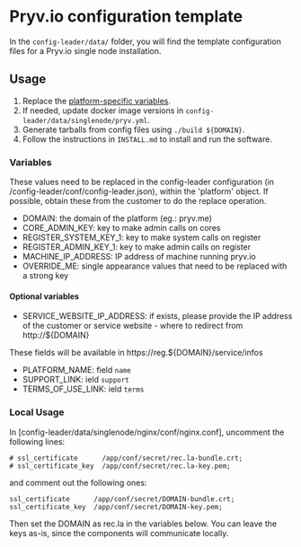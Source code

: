# Pryv.io configuration template

In the `config-leader/data/` folder, you will find the template configuration files for a Pryv.io single node installation.

## Usage

1. Replace the [platform-specific variables](#variables).
2. If needed, update docker image versions in `config-leader/data/singlenode/pryv.yml`.
3. Generate tarballs from config files using `./build ${DOMAIN}`.
4. Follow the instructions in `INSTALL.md` to install and run the software.

### Variables

These values need to be replaced in the config-leader configuration (in /config-leader/conf/config-leader.json), within the 'platform' object.
If possible, obtain these from the customer to do the replace operation.

* DOMAIN: the domain of the platform (eg.: pryv.me)
* CORE_ADMIN_KEY: key to make admin calls on cores
* REGISTER_SYSTEM_KEY_1: key to make system calls on register
* REGISTER_ADMIN_KEY_1: key to make admin calls on register
* MACHINE_IP_ADDRESS: IP address of machine running pryv.io
* OVERRIDE_ME: single appearance values that need to be replaced with a strong key

#### Optional variables

* SERVICE_WEBSITE_IP_ADDRESS: if exists, please provide the IP address of the customer or service website - where to redirect from http://${DOMAIN}

These fields will be available in https://reg.${DOMAIN}/service/infos

* PLATFORM_NAME: field `name`
* SUPPORT_LINK: ield `support`
* TERMS_OF_USE_LINK: ield `terms`

### Local Usage

In [config-leader/data/singlenode/nginx/conf/nginx.conf], uncomment the following lines:  

```
# ssl_certificate      /app/conf/secret/rec.la-bundle.crt;
# ssl_certificate_key  /app/conf/secret/rec.la-key.pem;
```

and comment out the following ones:

```
ssl_certificate      /app/conf/secret/DOMAIN-bundle.crt;
ssl_certificate_key  /app/conf/secret/DOMAIN-key.pem;
```

Then set the DOMAIN as rec.la in the variables below. You can leave the keys as-is, since the components will communicate locally.
